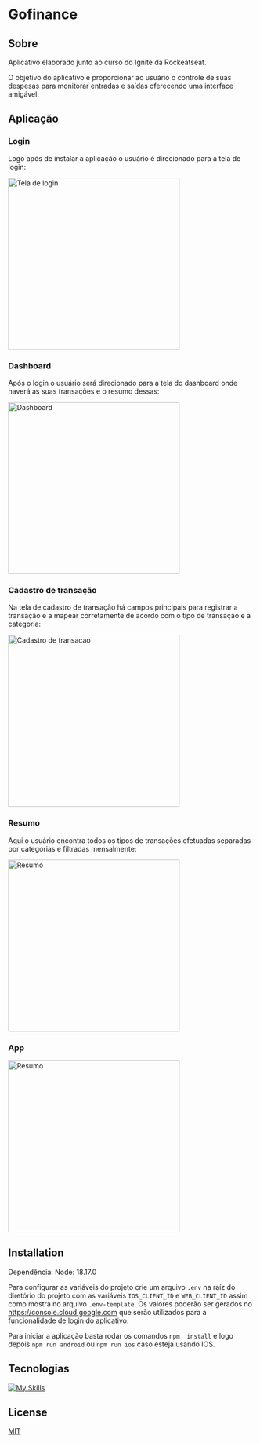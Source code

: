# Gofinance

## Sobre

Aplicativo elaborado junto ao curso do Ignite da Rockeatseat.

O objetivo do aplicativo é proporcionar ao usuário o controle de suas despesas para monitorar entradas e saídas oferecendo uma interface amigável.

## Aplicação

### Login

Logo após de instalar a aplicação o usuário é direcionado para a tela de login:

<img src=".github/login.png" alt="Tela de login" width="350" />

### Dashboard

Após o login o usuário será direcionado para a tela do dashboard onde haverá as suas transações e o resumo dessas:

<img src=".github/dashboard.png" alt="Dashboard" width="350" />

### Cadastro de transação

Na tela de cadastro de transação há campos principais para registrar a transação e a mapear corretamente de acordo com o tipo de transação e a categoria:

<img src=".github/cadastro_transacao.png" alt="Cadastro de transacao" width="350" />

### Resumo

Aqui o usuário encontra todos os tipos de transações efetuadas separadas por categorias e filtradas mensalmente:

<img src=".github/resumo.png" alt="Resumo" width="350" />

### App

<img src=".github/app.gif" alt="Resumo" width="350" />

## Installation

Dependência: Node: 18.17.0

Para configurar as variáveis do projeto crie um arquivo `.env` na raíz do diretório do projeto com as variáveis `IOS_CLIENT_ID` e `WEB_CLIENT_ID` assim como mostra no arquivo `.env-template`. Os valores poderão ser gerados no https://console.cloud.google.com que serão utilizados para a funcionalidade de login do aplicativo.

Para iniciar a aplicação basta rodar os comandos `npm  install` e logo depois `npm run android` ou `npm run ios` caso esteja usando IOS.

## Tecnologias

[![My Skills](https://skillicons.dev/icons?i=react,ts)](https://skillicons.dev)

## License

[MIT](https://choosealicense.com/licenses/mit/)
